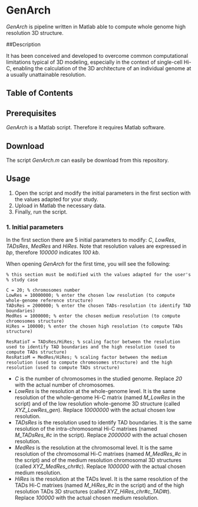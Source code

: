 # GenArch

*GenArch* is pipeline written in Matlab able to compute whole genome high resolution 3D structure.



##Description

It has been conceived and developed to overcome common computational limitations typical of 3D modeling, especially in the context of single-cell Hi-C, enabling the calculation of the 3D architecture of an individual genome at a usually unattainable resolution.



## Table of Contents



## Prerequisites

*GenArch* is a Matlab script. Therefore it requires Matlab software.



## Download

The script *GenArch.m* can easily be download from this repository.







## Usage

1. Open the script and modify the initial parameters in the first section with the values adapted for your study. 
2. Upload in Matlab the necessary data.
3. Finally, run the script.

### 1. Initial parameters

In the first section there are 5 initial parameters to modify: *C*, *LowRes*, *TADsRes*, *MedRes* and *HiRes*.
Note that resolution values are expressed in *bp*, therefore *100000* indicates *100 kb*.

When opening *GenArch* for the first time, you will see the following:

```
% this section must be modified with the values adapted for the user's
% study case

C = 20; % chromosomes number
LowRes = 10000000; % enter the chosen low resolution (to compute whole-genome reference structure)
TADsRes = 2000000; % enter the chosen TADs-resolution (to identify TAD boundaries)
MedRes = 1000000; % enter the chosen medium resolution (to compute chromosomes structure)
HiRes = 100000; % enter the chosen high resolution (to compute TADs structure)

ResRatioT = TADsRes/HiRes; % scaling factor between the resolution used to identify TAD boundaries and the high resolution (used to compute TADs structure)
ResRatioM = MedRes/HiRes; % scaling factor between the medium resolution (used to compute chromosomes structure) and the high resolution (used to compute TADs structure)
```

- *C* is the number of chromosomes in the studied genome. Replace *20* with the actual number of chromosomes.
- *LowRes* is the resolution at the whole-genome level. It is the same resolution of the whole-genome Hi-C matrix (named *M_LowRes* in the script) and of the low resolution whole-genome 3D structure (called *XYZ_LowRes_gen*). Replace *10000000* with the actual chosen low resolution.
- *TADsRes* is the resolution used to identify TAD boundaries. It is the same resolution of the intra-chromosomal Hi-C matrixes (named *M_TADsRes_#c* in the script). Replace *2000000* with the actual chosen resolution.
- *MedRes* is the resolution at the chromosomal level. It is the same resolution of the chromosomal Hi-C matrixes (named *M_MedRes_#c* in the script) and of the medium resolution chromosomal 3D structures (called *XYZ_MedRes_chr#c*). Replace *1000000* with the actual chosen medium resolution.
- *HiRes* is the resolution at the TADs level. It is the same resolution of the TADs Hi-C matrixes (named *M_HiRes_#c* in the script) and of the high resolution TADs 3D structures (called *XYZ_HiRes_chr#c_TAD#t*). Replace *100000* with the actual chosen medium resolution.

